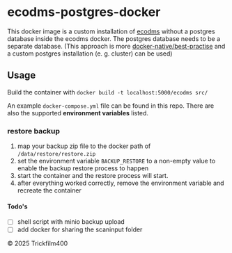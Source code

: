 # ecodms-postgres-docker

This docker image is a custom installation of [ecodms](https://www.ecodms.de/en/ecodms-archiv) without a postgres
database inside the ecodms docker.
The postgres database needs to be a separate database. (This approach is
more [docker-native/best-practise](https://docs.docker.com/build/building/best-practices/#decouple-applications) and a
custom postgres installation (e. g. cluster) can be used)

## Usage

Build the container with `docker build -t localhost:5000/ecodms src/`

An example `docker-compose.yml` file can be found in this repo. There are also the supported **environment variables**
listed.

### restore backup

1. map your backup zip file to the docker path of `/data/restore/restore.zip`
2. set the environment variable `BACKUP_RESTORE` to a non-empty value to enable the backup restore process to happen
3. start the container and the restore process will start.
4. after everything worked correctly, remove the environment variable and recreate the container

#### Todo's

- [ ] shell script with minio backup upload
- [ ] add docker for sharing the scaninput folder

&copy; 2025 Trickfilm400